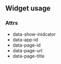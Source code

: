 ## Widget usage

### Attrs

- data-show-inidcator
- data-app-id
- data-page-id
- data-page-url
- data-page-title